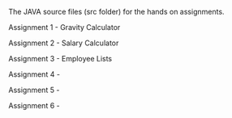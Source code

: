 The JAVA source files (src folder) for the hands on assignments.

Assignment 1 - Gravity Calculator

Assignment 2 - Salary Calculator

Assignment 3 - Employee Lists

Assignment 4 - 

Assignment 5 - 

Assignment 6 - 
